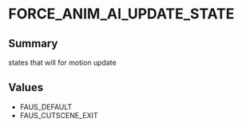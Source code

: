 # FORCE_ANIM_AI_UPDATE_STATE

## Summary
states that will for motion update

## Values
* FAUS_DEFAULT
* FAUS_CUTSCENE_EXIT
